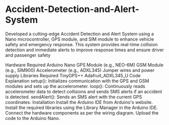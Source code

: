 # Accident-Detection-and-Alert-System
Developed a cutting-edge Accident Detection and Alert System using a Nano microcontroller, GPS module, and SIM module to enhance vehicle safety and emergency response. This system provides real-time collision detection and immediate alerts to improve response times and ensure driver and passenger safety

Hardware Required
Arduino Nano
GPS Module (e.g., NEO-6M)
GSM Module (e.g., SIM900)
Accelerometer (e.g., ADXL345)
Jumper wires and power supply
Libraries Required
TinyGPS++
Adafruit_ADXL345_U
Code Explanation
setup(): Initializes communication with the GPS and GSM modules and sets up the accelerometer.
loop(): Continuously reads accelerometer data to detect collisions and sends SMS alerts if an accident is detected.
sendAlert(): Sends an SMS alert with the current GPS coordinates.
Installation
Install the Arduino IDE from Arduino's website.
Install the required libraries using the Library Manager in the Arduino IDE.
Connect the hardware components as per the wiring diagram.
Upload the code to the Arduino Nano.
